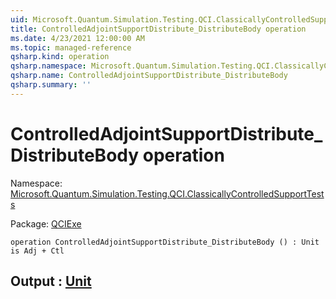 ```yaml
---
uid: Microsoft.Quantum.Simulation.Testing.QCI.ClassicallyControlledSupportTests.ControlledAdjointSupportDistribute_DistributeBody
title: ControlledAdjointSupportDistribute_DistributeBody operation
ms.date: 4/23/2021 12:00:00 AM
ms.topic: managed-reference
qsharp.kind: operation
qsharp.namespace: Microsoft.Quantum.Simulation.Testing.QCI.ClassicallyControlledSupportTests
qsharp.name: ControlledAdjointSupportDistribute_DistributeBody
qsharp.summary: ''
---
```


# ControlledAdjointSupportDistribute_DistributeBody operation

Namespace: [Microsoft.Quantum.Simulation.Testing.QCI.ClassicallyControlledSupportTests](xref:Microsoft.Quantum.Simulation.Testing.QCI.ClassicallyControlledSupportTests)

Package: [QCIExe](https://nuget.org/packages/QCIExe)




```qsharp
operation ControlledAdjointSupportDistribute_DistributeBody () : Unit is Adj + Ctl
```


## Output : [Unit](xref:microsoft.quantum.qsharp.valueliterals#unit-literal)

